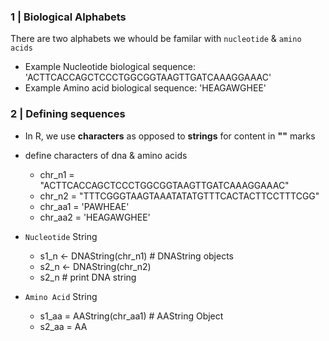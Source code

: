 ### 1 | Biological Alphabets 

There are two alphabets we whould be familar with <code>nucleotide</code> & <code>amino acids</code>
- Example Nucleotide biological sequence: 'ACTTCACCAGCTCCCTGGCGGTAAGTTGATCAAAGGAAAC'
- Example Amino acid biological sequence: 'HEAGAWGHEE'

### 2 | Defining sequences

- In R, we use **characters** as opposed to **strings** for content in **""** marks
- define characters of dna & amino acids
  - chr_n1 = "ACTTCACCAGCTCCCTGGCGGTAAGTTGATCAAAGGAAAC"
  - chr_n2 = "TTTCGGGTAAGTAAATATATGTTTCACTACTTCCTTTCGG"
  - chr_aa1 = 'PAWHEAE'
  - chr_aa2 = 'HEAGAWGHEE'

- <code>Nucleotide</code> String
  - s1_n <- DNAString(chr_n1) # DNAString objects
  - s2_n <- DNAString(chr_n2)
  - s2_n # print DNA string

- <code>Amino Acid</code> String
  - s1_aa = AAString(chr_aa1)  # AAString Object
  - s2_aa = AA

